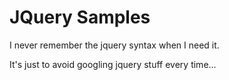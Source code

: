 # JQuery Samples

I never remember the jquery syntax when I need it.

It's just to avoid googling jquery stuff every time...
